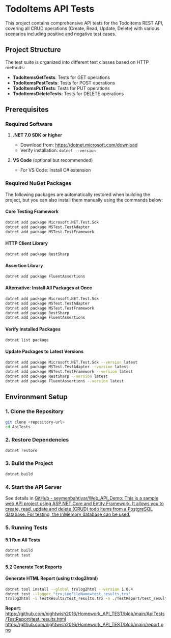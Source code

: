 # TodoItems API Tests

This project contains comprehensive API tests for the TodoItems REST API, covering all CRUD operations (Create, Read, Update, Delete) with various scenarios including positive and negative test cases.

## Project Structure

The test suite is organized into different test classes based on HTTP methods:

- **TodoItemsGetTests**: Tests for GET operations
- **TodoItemsPostTests**: Tests for POST operations  
- **TodoItemsPutTests**: Tests for PUT operations
- **TodoItemsDeleteTests**: Tests for DELETE operations

## Prerequisites

### Required Software

1. **.NET 7.0 SDK or higher**
   - Download from: https://dotnet.microsoft.com/download
   - Verify installation: `dotnet --version`

2. **VS Code** (optional but recommended)
   - For VS Code: Install C# extension

### Required NuGet Packages

The following packages are automatically restored when building the project, but you can also install them manually using the commands below:

#### Core Testing Framework
```bash
dotnet add package Microsoft.NET.Test.Sdk
dotnet add package MSTest.TestAdapter
dotnet add package MSTest.TestFramework
```

#### HTTP Client Library
```bash
dotnet add package RestSharp
```

#### Assertion Library
```bash
dotnet add package FluentAssertions
```

#### Alternative: Install All Packages at Once
```bash
dotnet add package Microsoft.NET.Test.Sdk
dotnet add package MSTest.TestAdapter
dotnet add package MSTest.TestFramework
dotnet add package RestSharp
dotnet add package FluentAssertions
```

#### Verify Installed Packages
```bash
dotnet list package
```

#### Update Packages to Latest Versions
```bash
dotnet add package Microsoft.NET.Test.Sdk --version latest
dotnet add package MSTest.TestAdapter --version latest
dotnet add package MSTest.TestFramework --version latest
dotnet add package RestSharp --version latest
dotnet add package FluentAssertions --version latest
```


## Environment Setup

### 1. Clone the Repository

```bash
git clone <repository-url>
cd ApiTests
```

### 2. Restore Dependencies

```bash
dotnet restore
```

### 3. Build the Project

```bash
dotnet build
```

### 4. Start the API Server

See details in [GitHub - seymenbahtiyar/Web_API_Demo: This is a sample web API project using ASP.NET Core and Entity Framework. It allows you to create, read, update and delete (CRUD) todo items from a PostgreSQL database. For testing, the InMemory database can be used.](https://github.com/seymenbahtiyar/Web_API_Demo)

### 5. Running Tests

#### 5.1 Run All Tests

```bash
dotnet build
dotnet test
```



#### 5.2 Generate Test Reports

#### Generate HTML Report (using trxlog2html)

```bash
dotnet tool install --global trxlog2html --version 1.0.4 
dotnet test --logger "trx;LogFileName=test_results.trx"
trxlog2html -i TestResults/test_results.trx -o ./TestReport/test_results.html
```



**Report**:
https://github.com/nightwish2016/Homework_API_TEST/blob/main/ApiTests/TestReport/test_results.html
https://github.com/nightwish2016/Homework_API_TEST/blob/main/report.png






 
